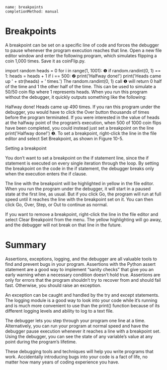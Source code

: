 ```ngMeta
name: breakpoints
completionMethod: manual
```
# Breakpoints
A breakpoint can be set on a specific line of code and forces the debugger to pause whenever the program execution reaches that line. Open a new file editor window and enter the following program, which simulates flipping a coin 1,000 times. Save it as coinFlip.py.


   import random
   heads = 0
   for i in range(1, 1001):
❶     if random.randint(0, 1) == 1:
           heads = heads + 1
       if i == 500:
❷         print('Halfway done!')
   print('Heads came up ' + str(heads) + ' times.')
The random.randint(0, 1) call ❶ will return 0 half of the time and 1 the other half of the time. This can be used to simulate a 50/50 coin flip where 1 represents heads. When you run this program without the debugger, it quickly outputs something like the following:


Halfway done!
Heads came up 490 times.
If you ran this program under the debugger, you would have to click the Over button thousands of times before the program terminated. If you were interested in the value of heads at the halfway point of the program’s execution, when 500 of 1000 coin flips have been completed, you could instead just set a breakpoint on the line print('Halfway done!') ❷. To set a breakpoint, right-click the line in the file editor and select Set Breakpoint, as shown in Figure 10-5.

<!-- ![Anoop](assets/000001.jpg)
 -->
 Setting a breakpoint

You don’t want to set a breakpoint on the if statement line, since the if statement is executed on every single iteration through the loop. By setting the breakpoint on the code in the if statement, the debugger breaks only when the execution enters the if clause.

The line with the breakpoint will be highlighted in yellow in the file editor. When you run the program under the debugger, it will start in a paused state at the first line, as usual. But if you click Go, the program will run at full speed until it reaches the line with the breakpoint set on it. You can then click Go, Over, Step, or Out to continue as normal.

If you want to remove a breakpoint, right-click the line in the file editor and select Clear Breakpoint from the menu. The yellow highlighting will go away, and the debugger will not break on that line in the future.

# Summary
Assertions, exceptions, logging, and the debugger are all valuable tools to find and prevent bugs in your program. Assertions with the Python assert statement are a good way to implement “sanity checks” that give you an early warning when a necessary condition doesn’t hold true. Assertions are only for errors that the program shouldn’t try to recover from and should fail fast. Otherwise, you should raise an exception.

An exception can be caught and handled by the try and except statements. The logging module is a good way to look into your code while it’s running and is much more convenient to use than the print() function because of its different logging levels and ability to log to a text file.

The debugger lets you step through your program one line at a time. Alternatively, you can run your program at normal speed and have the debugger pause execution whenever it reaches a line with a breakpoint set. Using the debugger, you can see the state of any variable’s value at any point during the program’s lifetime.

These debugging tools and techniques will help you write programs that work. Accidentally introducing bugs into your code is a fact of life, no matter how many years of coding experience you have.

